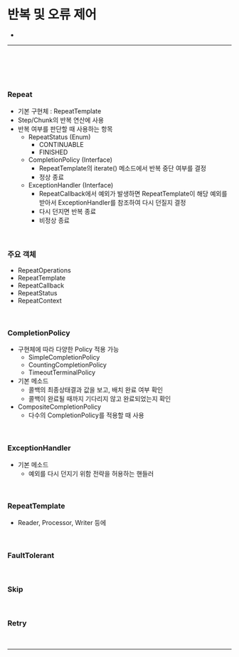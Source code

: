 # 반복 및 오류 제어
> 
*

<hr>
<br>

## 
#### 

<br> 

### Repeat
* 기본 구현체 : RepeatTemplate
* Step/Chunk의 반복 연산에 사용
* 반복 여부를 판단할 때 사용하는 항목
  * RepeatStatus (Enum)
    * CONTINUABLE
    * FINISHED
  * CompletionPolicy (Interface)
    * RepeatTemplate의 iterate() 메소드에서 반복 중단 여부를 결정
    * 정상 종료
  * ExceptionHandler (Interface)
    * RepeatCallback에서 예외가 발생하면 RepeatTemplate이 해당 예외를 받아서 ExceptionHandler를 참조하여 다시 던질지 결정
    * 다시 던지면 반복 종료
    * 비정상 종료

<br>

### 주요 객체
* RepeatOperations
* RepeatTemplate
* RepeatCallback
* RepeatStatus
* RepeatContext

<br>

### CompletionPolicy
* 구현체에 따라 다양한 Policy 적용 가능
  * SimpleCompletionPolicy
  * CountingCompletionPolicy
  * TimeoutTerminalPolicy
* 기본 메소드
  * 콜백의 최종상태결과 값을 보고, 배치 완료 여부 확인
  * 콜백이 완료될 때까지 기다리지 않고 완료되었는지 확인
* CompositeCompletionPolicy
  * 다수의 CompletionPolicy를 적용할 때 사용

<br>

### ExceptionHandler
* 기본 메소드
  * 예외를 다시 던지기 위함 전략을 허용하는 핸들러

<br>

### RepeatTemplate
* Reader, Processor, Writer 등에 

<br>

### FaultTolerant

<br>

### Skip

<br>

### Retry

<br>
<hr>
<br>

